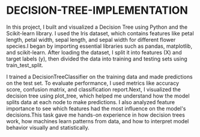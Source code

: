 # DECISION-TREE-IMPLEMENTATION


In this project, I built and visualized a Decision Tree using Python and the Scikit-learn library. I used the Iris dataset, which contains features like petal length, petal width, sepal length, and sepal width for different flower species.I began by importing essential libraries such as pandas, matplotlib, and scikit-learn. After loading the dataset, I split it into features (X) and target labels (y), then divided the data into training and testing sets using train_test_split.

I trained a DecisionTreeClassifier on the training data and made predictions on the test set. To evaluate performance, I used metrics like accuracy score, confusion matrix, and classification report.Next, I visualized the decision tree using plot_tree, which helped me understand how the model splits data at each node to make predictions. I also analyzed feature importance to see which features had the most influence on the model's decisions.This task gave me hands-on experience in how decision trees work, how machines learn patterns from data, and how to interpret model behavior visually and statistically.

